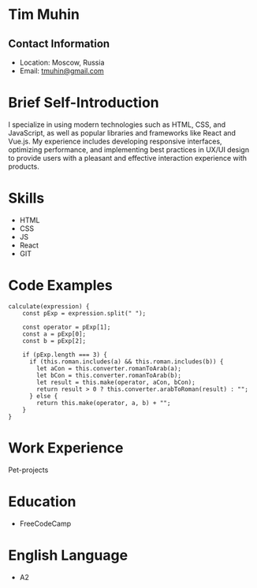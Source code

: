 # Tim Muhin
## Contact Information
* Location: Moscow, Russia
* Email: tmuhin@gmail.com
# Brief Self-Introduction
I specialize in using modern technologies such as HTML, CSS, and JavaScript, as well as popular libraries and frameworks like React and Vue.js. My experience includes developing responsive interfaces, optimizing performance, and implementing best practices in UX/UI design to provide users with a pleasant and effective interaction experience with products.
# Skills
* HTML
* CSS
* JS
* React
* GIT
# Code Examples

```
calculate(expression) {
    const pExp = expression.split(" ");

    const operator = pExp[1];
    const a = pExp[0];
    const b = pExp[2];

    if (pExp.length === 3) {
      if (this.roman.includes(a) && this.roman.includes(b)) {
        let aCon = this.converter.romanToArab(a);
        let bCon = this.converter.romanToArab(b);
        let result = this.make(operator, aCon, bCon);
        return result > 0 ? this.converter.arabToRoman(result) : "";
      } else {
        return this.make(operator, a, b) + "";
    }
}

```
# Work Experience
Pet-projects
# Education
* FreeCodeCamp
# English Language
* A2
